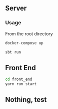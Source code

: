 ## Server

### Usage

From the root directory

```bash
docker-compose up
```

```bash
sbt run
```

## Front End

```bash
cd front_end
yarn run start
```

## Nothing, test